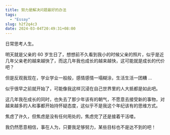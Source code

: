 ```yaml
---
title: 努力是解决问题最好的办法
tags:
  - "Essay"
slug: h2f2q4c3
date: 2024-03-04T20:49:31+08:00
---
```


日常思考人生。

<!--more-->

明天就是父亲的 60 岁生日了，想想前不久看到我小的时候父亲的照片，似乎是近几年父亲老的越来越快了，而这几年我也成长的越来越快，这可能就是成长的代价吧？

但是反观我现在，学业学业一般般，感情感情一塌糊涂，生活生活一团糟 ...

似乎很早之前就开始了，可能像我这样沉浸在自己世界里的人大抵都是如此吧。

这几年我在成长的同时，也失去了那少年该有的朝气，不愿意去接受新的事物，对越来越多的人和事都开始持怀疑态度，这似乎不是我这个年纪该有的思维方式。

焦虑了许久，但焦虑是没有任何用处的，焦虑完了还是接着干活喽。

我仍然愿意相信，事在人为，只要我足够努力，某些目标也不是达不到的吧！